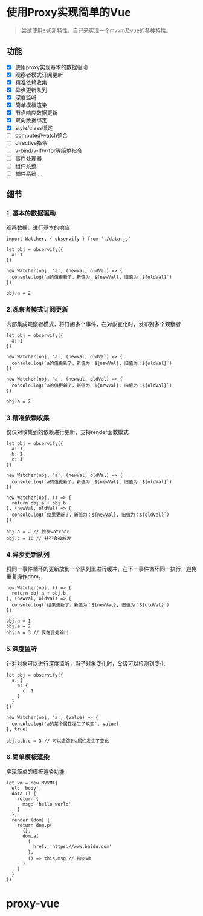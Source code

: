 # 使用Proxy实现简单的Vue

> 尝试使用es6新特性，自己来实现一个mvvm及vue的各种特性。

## 功能

- [x] 使用proxy实现基本的数据驱动
- [x] 观察者模式订阅更新
- [x] 精准依赖收集
- [x] 异步更新队列
- [x] 深度监听
- [x] 简单模板渲染
- [x] 节点响应数据更新
- [x] 双向数据绑定
- [x] style/class绑定
- [ ] computed\watch整合
- [ ] directive指令
- [ ] v-bind/v-if/v-for等简单指令
- [ ] 事件处理器
- [ ] 组件系统
- [ ] 插件系统
...

## 细节
### 1. 基本的数据驱动
观察数据，进行基本的响应

```
import Watcher, { observify } from './data.js'

let obj = observify({
  a: 1
})

new Watcher(obj, 'a', (newVal, oldVal) => {
  console.log(`a的值更新了，新值为：${newVal}, 旧值为：${oldVal}`)
})

obj.a = 2
```

### 2.观察者模式订阅更新
内部集成观察者模式，将订阅多个事件，在对象变化时，发布到多个观察者

```
let obj = observify({
  a: 1
})

new Watcher(obj, 'a', (newVal, oldVal) => {
  console.log(`a的值更新了，新值为：${newVal}, 旧值为：${oldVal}`)
})

new Watcher(obj, 'a', (newVal, oldVal) => {
  console.log(`a的值更新了，新值为：${newVal}, 旧值为：${oldVal}`)
})

obj.a = 2
```

### 3.精准依赖收集
仅仅对收集到的依赖进行更新，支持render函数模式

```
let obj = observify({
  a: 1,
  b: 2,
  c: 3
})

new Watcher(obj, 'a', (newVal, oldVal) => {
  console.log(`a的值更新了，新值为：${newVal}, 旧值为：${oldVal}`)
})

new Watcher(obj, () => {
  return obj.a + obj.b
}, (newVal, oldVal) => {
  console.log(`结果更新了，新值为：${newVal}, 旧值为：${oldVal}`)
})

obj.a = 2 // 触发watcher
obj.c = 10 // 并不会被触发
```

### 4.异步更新队列
将同一事件循环的更新放到一个队列里进行缓冲，在下一事件循环同一执行，避免重复操作dom。

```
new Watcher(obj, () => {
  return obj.a + obj.b
}, (newVal, oldVal) => {
  console.log(`结果更新了，新值为：${newVal}, 旧值为：${oldVal}`)
})

obj.a = 1
obj.a = 2
obj.a = 3 // 仅在此处输出
```

### 5.深度监听
针对对象可以进行深度监听，当子对象变化时，父级可以检测到变化

```
let obj = observify({
  a: {
    b: {
      c: 1
    }
  }
})

new Watcher(obj, 'a', (value) => {
  console.log('a的某个属性发生了改变', value)
}, true)

obj.a.b.c = 3 // 可以追踪到a属性发生了变化
```

### 6.简单模板渲染
实现简单的模板渲染功能

```
let vm = new MVVM({
  el: 'body',
  data () {
    return {
      msg: 'hello world'
    }
  },
  render (dom) {
    return dom.p(
      {},
      dom.a(
        {
          href: 'https://www.baidu.com'
        },
        () => this.msg // 指向vm
      )
    )
  }
})
```

# proxy-vue
